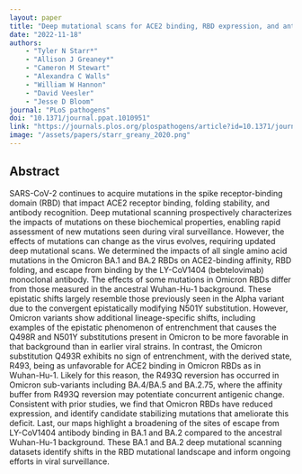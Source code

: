 ```yaml
---
layout: paper
title: "Deep mutational scans for ACE2 binding, RBD expression, and antibody escape in the SARS-CoV-2 Omicron BA.1 and BA.2 receptor-binding domains"
date: "2022-11-18"
authors: 
    - "Tyler N Starr*"
    - "Allison J Greaney*"
    - "Cameron M Stewart"
    - "Alexandra C Walls"
    - "William W Hannon"
    - "David Veesler"
    - "Jesse D Bloom"
journal: "PLoS pathogens"
doi: "10.1371/journal.ppat.1010951"
link: "https://journals.plos.org/plospathogens/article?id=10.1371/journal.ppat.1010951"
image: "/assets/papers/starr_greany_2020.png"
---
```


## Abstract

SARS-CoV-2 continues to acquire mutations in the spike receptor-binding domain (RBD) that impact ACE2 receptor binding, folding stability, and antibody recognition. Deep mutational scanning prospectively characterizes the impacts of mutations on these biochemical properties, enabling rapid assessment of new mutations seen during viral surveillance. However, the effects of mutations can change as the virus evolves, requiring updated deep mutational scans. We determined the impacts of all single amino acid mutations in the Omicron BA.1 and BA.2 RBDs on ACE2-binding affinity, RBD folding, and escape from binding by the LY-CoV1404 (bebtelovimab) monoclonal antibody. The effects of some mutations in Omicron RBDs differ from those measured in the ancestral Wuhan-Hu-1 background. These epistatic shifts largely resemble those previously seen in the Alpha variant due to the convergent epistatically modifying N501Y substitution. However, Omicron variants show additional lineage-specific shifts, including examples of the epistatic phenomenon of entrenchment that causes the Q498R and N501Y substitutions present in Omicron to be more favorable in that background than in earlier viral strains. In contrast, the Omicron substitution Q493R exhibits no sign of entrenchment, with the derived state, R493, being as unfavorable for ACE2 binding in Omicron RBDs as in Wuhan-Hu-1. Likely for this reason, the R493Q reversion has occurred in Omicron sub-variants including BA.4/BA.5 and BA.2.75, where the affinity buffer from R493Q reversion may potentiate concurrent antigenic change. Consistent with prior studies, we find that Omicron RBDs have reduced expression, and identify candidate stabilizing mutations that ameliorate this deficit. Last, our maps highlight a broadening of the sites of escape from LY-CoV1404 antibody binding in BA.1 and BA.2 compared to the ancestral Wuhan-Hu-1 background. These BA.1 and BA.2 deep mutational scanning datasets identify shifts in the RBD mutational landscape and inform ongoing efforts in viral surveillance.
